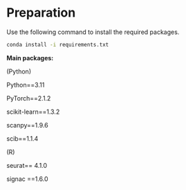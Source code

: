 # Preparation

Use the following command to install the required packages.

```bash
conda install -i requirements.txt
```

**Main packages:**

(Python)

Python==3.11

PyTorch==2.1.2

scikit-learn==1.3.2

scanpy==1.9.6

scib==1.1.4

(R)

seurat== 4.1.0

signac ==1.6.0
